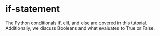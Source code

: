 # if-statement

The Python conditionals if, elif, and else are covered in this tutorial. Additionally, we discuss Booleans and what evaluates to True or False.
